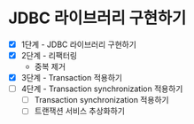# JDBC 라이브러리 구현하기

- [x] 1단계 - JDBC 라이브러리 구현하기
- [x] 2단계 - 리팩터링
    - 중복 제거
- [x] 3단계 - Transaction 적용하기
- [ ] 4단계 - Transaction synchronization 적용하기
  - [ ] Transaction synchronization 적용하기
  - [ ] 트랜잭션 서비스 추상화하기

